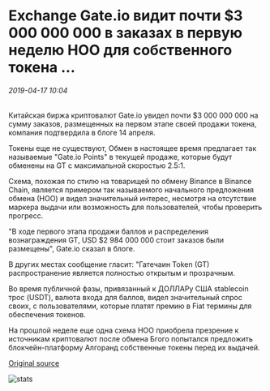 # Exchange Gate.io видит почти $3 000 000 000 в заказах в первую неделю НОО для собственного токена ...

###### 2019-04-17 10:04

Китайская биржа криптовалют Gate.io увидел почти $3 000 000 000 на сумму заказов, размещенных на первом этапе своей продажи токена, компания подтвердила в блоге 14 апреля.

Токены еще не существуют, Обмен в настоящее время предлагает так называемые "Gate.io Points" в текущей продаже, которые будут обменены на GT с максимальной скоростью 2.5:1.

Схема, похожая по стилю на товарищей по обмену Binance в Binance Chain, является примером так называемого начального предложения обмена (НОО) и видел значительный интерес, несмотря на отсутствие маркера выдачи или возможность для пользователей, чтобы проверить прогресс.

"В ходе первого этапа продажи баллов и распределения вознаграждения GT, USD $2 984 000 000 стоит заказов были размещены", Gate.io сказал в блоге.

В других местах сообщение гласит: "Гатечаин Token (GT) распространение является полностью открытым и прозрачным.

Во время публичной фазы, привязанный к ДОЛЛАРу США stablecoin трос (USDT), валюта входа для баллов, видел значительный спрос своих, с пользователями, которые платят премию в Fiat термины для обеспечения токенов.

На прошлой неделе еще одна схема НОО приобрела презрение к источникам криптовалют после обмена Бгого попытался предложить блокчейн-платформу Алгоранд собственные токены перед их выдачей.

[Original source](https://cointelegraph.com/news/exchange-gateio-sees-almost-3-billion-in-orders-in-first-week-of-ieo-for-native-token)

![stats](https://c.statcounter.com/11760860/0/a89fa40b/1/ "stats")